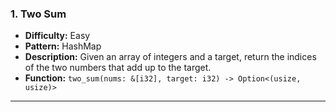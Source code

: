 ### 1. Two Sum
- **Difficulty:** Easy  
- **Pattern:** HashMap  
- **Description:** Given an array of integers and a target, return the indices of the two numbers that add up to the target.  
- **Function:** `two_sum(nums: &[i32], target: i32) -> Option<(usize, usize)>`

---